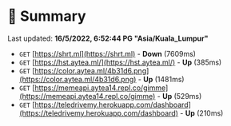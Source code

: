 # 📖 Summary
Last updated: **16/5/2022, 6:52:44 PG "Asia/Kuala_Lumpur"**

- `GET` [https://shrt.ml](https://shrt.ml) - **Down** (7609ms)
- `GET` [https://hst.aytea.ml/](https://hst.aytea.ml/) - **Up** (385ms)
- `GET` [https://color.aytea.ml/4b31d6.png](https://color.aytea.ml/4b31d6.png) - **Up** (1481ms)
- `GET` [https://memeapi.aytea14.repl.co/gimme](https://memeapi.aytea14.repl.co/gimme) - **Up** (529ms)
- `GET` [https://teledrivemy.herokuapp.com/dashboard](https://teledrivemy.herokuapp.com/dashboard) - **Up** (210ms)
